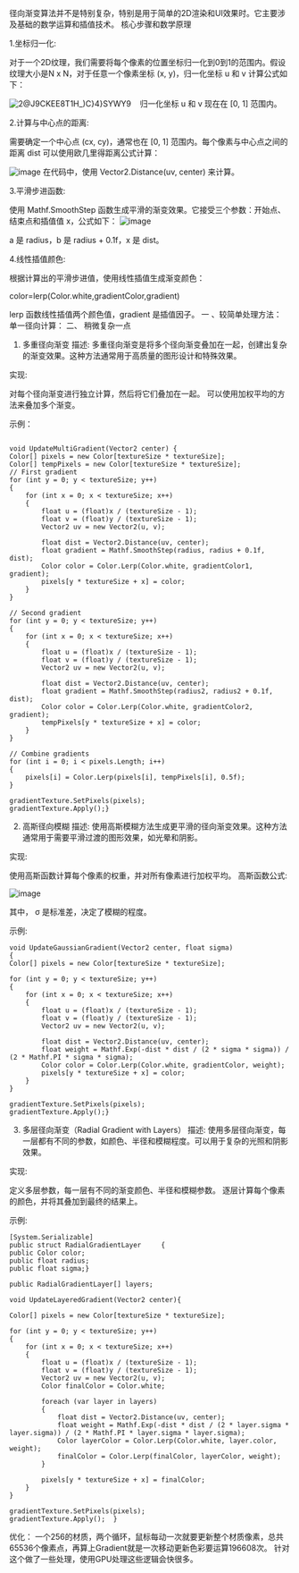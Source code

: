 径向渐变算法并不是特别复杂，特别是用于简单的2D渲染和UI效果时。它主要涉及基础的数学运算和插值技术。
核心步骤和数学原理

1.坐标归一化:

对于一个2D纹理，我们需要将每个像素的位置坐标归一化到0到1的范围内。假设纹理大小是N x N，对于任意一个像素坐标 (x, y)，归一化坐标 u 和 v 计算公式如下：

![2@J9CKEE8T1H_)C}4}SYWY9](https://github.com/Lyy-My/UI/assets/58832511/e32bc50e-e1bf-41e4-b626-9fe41c3c15a0)   
归一化坐标 u 和 v 现在在 [0, 1] 范围内。

2.计算与中心点的距离:

需要确定一个中心点 (cx, cy)，通常也在 [0, 1] 范围内。每个像素与中心点之间的距离 dist 可以使用欧几里得距离公式计算：

![image](https://github.com/Lyy-My/UI/assets/58832511/1bddb93e-9fd7-4780-8e26-638a1a34e711)
在代码中，使用 Vector2.Distance(uv, center) 来计算。

3.平滑步进函数:

使用 Mathf.SmoothStep 函数生成平滑的渐变效果。它接受三个参数：开始点、结束点和插值值 x，公式如下：
![image](https://github.com/Lyy-My/UI/assets/58832511/8c3d4e50-253e-4004-b117-ba43b387e0f7) 

a 是 radius，b 是 radius + 0.1f，x 是 dist。

4.线性插值颜色:

根据计算出的平滑步进值，使用线性插值生成渐变颜色：
 
color=lerp(Color.white,gradientColor,gradient)   

lerp 函数线性插值两个颜色值，gradient 是插值因子。
一 、较简单处理方法：
单一径向计算：
二、 稍微复杂一点
1. 多重径向渐变
描述: 多重径向渐变是将多个径向渐变叠加在一起，创建出复杂的渐变效果。这种方法通常用于高质量的图形设计和特殊效果。

实现:

对每个径向渐变进行独立计算，然后将它们叠加在一起。
可以使用加权平均的方法来叠加多个渐变。

示例：

      
    void UpdateMultiGradient(Vector2 center) {  
    Color[] pixels = new Color[textureSize * textureSize];   
    Color[] tempPixels = new Color[textureSize * textureSize];
    // First gradient
    for (int y = 0; y < textureSize; y++)  
    {
        for (int x = 0; x < textureSize; x++)
        {
            float u = (float)x / (textureSize - 1);
            float v = (float)y / (textureSize - 1);
            Vector2 uv = new Vector2(u, v);

            float dist = Vector2.Distance(uv, center);
            float gradient = Mathf.SmoothStep(radius, radius + 0.1f, dist);
            Color color = Color.Lerp(Color.white, gradientColor1, gradient);
            pixels[y * textureSize + x] = color;
        }
    }

    // Second gradient
    for (int y = 0; y < textureSize; y++)
    {
        for (int x = 0; x < textureSize; x++)
        {
            float u = (float)x / (textureSize - 1);
            float v = (float)y / (textureSize - 1);
            Vector2 uv = new Vector2(u, v);

            float dist = Vector2.Distance(uv, center);
            float gradient = Mathf.SmoothStep(radius2, radius2 + 0.1f, dist);
            Color color = Color.Lerp(Color.white, gradientColor2, gradient);
            tempPixels[y * textureSize + x] = color;
        }
    }

    // Combine gradients
    for (int i = 0; i < pixels.Length; i++) 
    {
        pixels[i] = Color.Lerp(pixels[i], tempPixels[i], 0.5f);
    }

    gradientTexture.SetPixels(pixels);
    gradientTexture.Apply();} 

2. 高斯径向模糊
描述: 使用高斯模糊方法生成更平滑的径向渐变效果。这种方法通常用于需要平滑过渡的图形效果，如光晕和阴影。

实现:

使用高斯函数计算每个像素的权重，并对所有像素进行加权平均。
高斯函数公式:

![image](https://github.com/Lyy-My/UI/assets/58832511/e00c1629-7628-4e28-99c0-dab06ea4d66e)

其中， σ 是标准差，决定了模糊的程度。

示例:

    void UpdateGaussianGradient(Vector2 center, float sigma)
    {
    Color[] pixels = new Color[textureSize * textureSize]; 

    for (int y = 0; y < textureSize; y++)
    {
        for (int x = 0; x < textureSize; x++)
        {
            float u = (float)x / (textureSize - 1);
            float v = (float)y / (textureSize - 1);
            Vector2 uv = new Vector2(u, v);

            float dist = Vector2.Distance(uv, center);
            float weight = Mathf.Exp(-dist * dist / (2 * sigma * sigma)) / (2 * Mathf.PI * sigma * sigma);
            Color color = Color.Lerp(Color.white, gradientColor, weight);
            pixels[y * textureSize + x] = color;
        }
    }

    gradientTexture.SetPixels(pixels);
    gradientTexture.Apply();}

3. 多层径向渐变（Radial Gradient with Layers）
描述: 使用多层径向渐变，每一层都有不同的参数，如颜色、半径和模糊程度。可以用于复杂的光照和阴影效果。

实现:

定义多层参数，每一层有不同的渐变颜色、半径和模糊参数。
逐层计算每个像素的颜色，并将其叠加到最终的结果上。

示例:


    [System.Serializable] 
    public struct RadialGradientLayer     {
    public Color color;     
    public float radius; 
    public float sigma;}

    public RadialGradientLayer[] layers; 

    void UpdateLayeredGradient(Vector2 center){
    
    Color[] pixels = new Color[textureSize * textureSize];

    for (int y = 0; y < textureSize; y++)
    {
        for (int x = 0; x < textureSize; x++)
        {
            float u = (float)x / (textureSize - 1);
            float v = (float)y / (textureSize - 1);
            Vector2 uv = new Vector2(u, v);
            Color finalColor = Color.white;

            foreach (var layer in layers)
            {
                float dist = Vector2.Distance(uv, center); 
                float weight = Mathf.Exp(-dist * dist / (2 * layer.sigma * layer.sigma)) / (2 * Mathf.PI * layer.sigma * layer.sigma);
                Color layerColor = Color.Lerp(Color.white, layer.color, weight); 
                finalColor = Color.Lerp(finalColor, layerColor, weight);
            }

            pixels[y * textureSize + x] = finalColor;
        }
    }

    gradientTexture.SetPixels(pixels); 
    gradientTexture.Apply();  }
    
优化：
一个256的材质，两个循环，鼠标每动一次就要更新整个材质像素，总共65536个像素点，再算上Gradient就是一次移动更新色彩要运算196608次。
针对这个做了一些处理，使用GPU处理这些逻辑会快很多。

